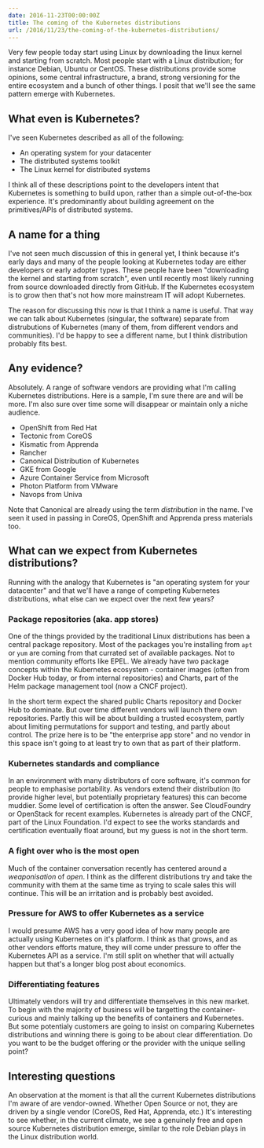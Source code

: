 ```yaml
---
date: 2016-11-23T00:00:00Z
title: The coming of the Kubernetes distributions
url: /2016/11/23/the-coming-of-the-kubernetes-distributions/
---
```


Very few people today start using Linux by downloading the linux kernel
and starting from scratch. Most people start with a Linux distribution;
for instance Debian, Ubuntu or CentOS. These distributions provide some
opinions, some central infrastructure, a brand, strong versioning for
the entire ecosystem and a bunch of other things. I posit that we'll see
the same pattern emerge with Kubernetes.

## What even is Kubernetes?

I've seen Kubernetes described as all of the following:

* An operating system for your datacenter
* The distributed systems toolkit
* The Linux kernel for distributed systems

I think all of these descriptions point to the developers intent that
Kubernetes is something to build upon, rather than a simple out-of-the-box
experience. It's predominantly about building agreement on the
primitives/APIs of distributed systems.

## A name for a thing

I've not seen much discussion of this in general yet, I think because
it's early days and many of the people looking at Kubernetes today are
either developers or early adopter types. These people have been
"downloading the kernel and starting from scratch", even until recently
most likely running from source downloaded directly from GitHub. If the
Kubernetes ecosystem is to grow then that's not how more mainstream IT
will adopt Kubernetes.

The reason for discussing this now is that I think a name is useful.
That way we can talk about Kubernetes (singular, the software) separate
from distrubutions of Kubernetes (many of them, from different vendors
and communities). I'd be happy to see a different name, but I think
distribution probably fits best.

## Any evidence?

Absolutely. A range of software vendors are providing what I'm calling
Kubernetes distributions. Here is a sample, I'm sure there are and will
be more. I'm also sure over time some will disappear or maintain only a
niche audience.

* OpenShift from Red Hat
* Tectonic from CoreOS
* Kismatic from Apprenda
* Rancher
* Canonical Distribution of Kubernetes
* GKE from Google
* Azure Container Service from Microsoft
* Photon Platform from VMware
* Navops from Univa

Note that Canonical are already using the term _distribution_ in the
name. I've seen it used in passing in CoreOS, OpenShift and Apprenda
press materials too.

## What can we expect from Kubernetes distributions?

Running with the analogy that Kubernetes is "an operating system for
your datacenter" and that we'll have a range of competing Kubernetes
distributions, what else can we expect over the next few years?

### Package repositories (aka. app stores)

One of the things provided by the traditional Linux distributions has
been a central package repository. Most of the packages you're
installing from `apt` or `yum` are coming from that currated set of
available packages. Not to mention community efforts like EPEL. We
already have two package concepts within the Kubernetes ecosystem -
container images (often from Docker Hub today, or from internal
repositories) and Charts, part of the Helm package management tool
(now a CNCF project).

In the short term expect the shared public Charts repository and Docker
Hub to dominate. But over time different vendors will launch there own
repositories. Partly this will be about building a trusted ecosystem,
partly about limiting permutations for support and testing, and partly
about control. The prize here is to be "the enterprise app store" and
no vendor in this space isn't going to at least try to own that as part
of their platform.

### Kubernetes standards and compliance

In an environment with many distributors of core software, it's
common for people to emphasise portability. As vendors extend their
distribution (to provide higher level, but potentially proprietary
features) this can become muddier. Some level of certification is
often the answer. See CloudFoundry or OpenStack for recent examples.
Kubernetes is already part of the CNCF, part of the Linux Foundation.
I'd expect to see the works standards and certification eventually
float around, but my guess is not in the short term.

### A fight over who is the most open

Much of the container conversation recently has centered around a
_weaponisation_ of _open_. I think as the different distributions try and
take the community with them at the same time as trying to scale sales this
will continue. This will be an irritation and is probably best avoided.

### Pressure for AWS to offer Kubernetes as a service

I would presume AWS has a very good idea of how many people are actually
using Kubernetes on it's platform. I think as that grows, and as other
vendors efforts mature, they will come under pressure to offer the
Kubernetes API as a service. I'm still split on whether that will
actually happen but that's a longer blog post about economics.

### Differentiating features

Ultimately vendors will try and differentiate themselves in this new
market. To begin with the majority of business will be targetting the
container-curious and mainly talking up the benefits of containers and
Kubernetes. But some potentialy customers are going to insist on
comparing Kubernetes distributions and winning there is going to be about
clear differentiation. Do you want to be the budget offering or the
provider with the unique selling point?

## Interesting questions

An observation at the moment is that all the current Kubernetes
distributions I'm aware of are vendor-owned. Whether Open Source or not,
they are driven by a single vendor (CoreOS, Red Hat, Apprenda, etc.)
It's interesting to see whether, in the current climate, we see a
genuinely free and open source Kubernetes distribution emerge, similar
to the role Debian plays in the Linux distribution world.
